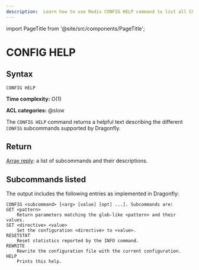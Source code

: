 ```yaml
---
description:  Learn how to use Redis CONFIG HELP command to list all CONFIG subcommands and their descriptions.
---
```


import PageTitle from '@site/src/components/PageTitle';

# CONFIG HELP

<PageTitle title="Redis CONFIG HELP Command (Documentation) | Dragonfly" />

## Syntax

    CONFIG HELP

**Time complexity:** O(1)

**ACL categories:** @slow

The `CONFIG HELP` command returns a helpful text describing the different `CONFIG` subcommands supported by Dragonfly.

## Return

[Array reply](https://redis.io/docs/latest/develop/reference/protocol-spec/#arrays): a list of subcommands and their descriptions.

## Subcommands listed

The output includes the following entries as implemented in Dragonfly:

```
CONFIG <subcommand> [<arg> [value] [opt] ...]. Subcommands are:
GET <pattern>
    Return parameters matching the glob-like <pattern> and their values.
SET <directive> <value>
    Set the configuration <directive> to <value>.
RESETSTAT
    Reset statistics reported by the INFO command.
REWRITE
    Rewrite the configuration file with the current configuration.
HELP
    Prints this help.
```
